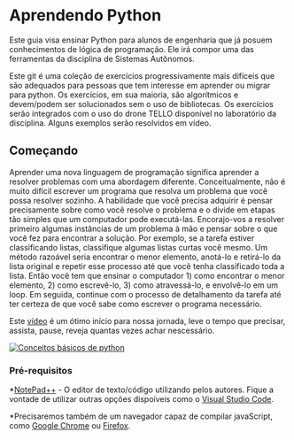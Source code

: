 # Aprendendo Python

Este guia visa ensinar Python para alunos de engenharia que já posuem conhecimentos de lógica de programação. Ele irá compor uma das ferramentas da disciplina de Sistemas Autônomos.

Este git é uma coleção de exercícios progressivamente mais difíceis que são adequados para pessoas que tem interesse em aprender ou migrar para python. Os exercícios, em sua maioria, são algorítmicos e devem/podem ser solucionados sem o uso de bibliotecas. Os exercícios serão integrados com o uso do drone TELLO disponível no laboratório da disciplina. Alguns exemplos serão resolvidos em vídeo.


## Começando

Aprender uma nova linguagem de programação significa aprender a resolver problemas com uma abordagem diferente. Conceitualmente, não é muito difícil escrever um programa que resolva um problema que você possa resolver sozinho. A habilidade que você precisa adquirir é pensar precisamente sobre como você resolve o problema e o divide em etapas tão simples que um computador pode executá-las. Encorajo-vos a resolver primeiro algumas instâncias de um problema à mão e pensar sobre o que você fez para encontrar a solução. Por exemplo, se a tarefa estiver classificando listas, classifique algumas listas curtas você mesmo. Um método razoável seria encontrar o menor elemento, anotá-lo e retirá-lo da lista original e repetir esse processo até que você tenha classificado toda a lista. Então você tem que ensinar o computador 1) como encontrar o menor elemento, 2) como escrevê-lo, 3) como atravessá-lo, e envolvê-lo em um loop. Em seguida, continue com o processo de detalhamento da tarefa até ter certeza de que você sabe como escrever o programa necessário.


Este [vídeo](https://www.youtube.com/watch?v=Q8eajxcS6dQ) é um ótimo início para nossa jornada, leve o tempo que precisar, assista, pause, reveja quantas vezes achar nescessário.

[![Conceitos básicos de python](https://img.youtube.com/vi/Q8eajxcS6dQ/0.jpg)](https://www.youtube.com/watch?v=Q8eajxcS6dQ)


### Pré-requisitos
*[NotePad++](https://notepad-plus-plus.org/download/v7.6.6.html) - O editor de texto/código utilizando pelos autores. Fique a vontade de utilizar outras opções dispoíveis como o [Visual Studio Code](https://code.visualstudio.com/Download).

*Precisaremos também de um navegador capaz de compilar javaScript, como [Google Chrome](https://www.google.com/intl/pt-BR_ALL/chrome/) ou [Firefox](https://www.mozilla.org/pt-BR/firefox/new/).
